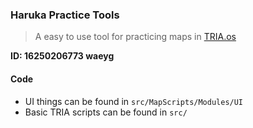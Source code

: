 ### Haruka Practice Tools

> A easy to use tool for practicing maps in <a href="https://www.roblox.com/games/6311279644">TRIA.os</a>

**ID: 16250206773 waeyg**

#### Code

- UI things can be found in `src/MapScripts/Modules/UI`
- Basic TRIA scripts can be found in `src/`